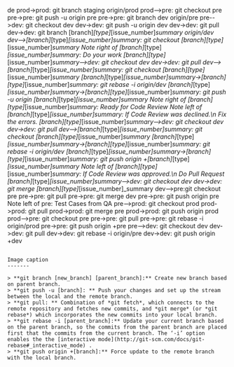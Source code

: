 de
prod->prod: git branch staging origin/prod
prod-->pre: git checkout pre
pre->pre: git push -u origin pre
pre->pre: git branch dev origin/pre
pre-->dev: git checkout dev
dev->dev: git push -u origin dev
dev->dev: git pull
dev->dev: git branch [branch]_[type]_[issue_number]_summary origin/dev
dev-->[branch]_[type]_[issue_number]_summary: git checkout [branch]_[type]_[issue_number]_summary
Note right of [branch]_[type]_[issue_number]_summary: Do your work
[branch]_[type]_[issue_number]_summary-->dev: git checkout dev
dev->dev: git pull
dev-->[branch]_[type]_[issue_number]_summary: git checkout [branch]_[type]_[issue_number]_summary
[branch]_[type]_[issue_number]_summary->[branch]_[type]_[issue_number]_summary: git rebase -i origin/dev
[branch]_[type]_[issue_number]_summary->[branch]_[type]_[issue_number]_summary: git push -u origin [branch]_[type]_[issue_number]_summary
Note right of [branch]_[type]_[issue_number]_summary: Ready for Code Review
Note left of [branch]_[type]_[issue_number]_summary: If Code Review was  declined.\n Fix the errors.
[branch]_[type]_[issue_number]_summary-->dev: git checkout dev
dev->dev: git pull
dev-->[branch]_[type]_[issue_number]_summary: git checkout [branch]_[type]_[issue_number]_summary
[branch]_[type]_[issue_number]_summary->[branch]_[type]_[issue_number]_summary: git rebase -i origin/dev
[branch]_[type]_[issue_number]_summary->[branch]_[type]_[issue_number]_summary: git push origin +[branch]_[type]_[issue_number]_summary
Note left of [branch]_[type]_[issue_number]_summary: If Code Review was approved.\n Do Pull Request
[branch]_[type]_[issue_number]_summary-->dev: git checkout dev
dev->dev: git merge [branch]_[type]_[issue_number]_summary
dev-->pre:git checkout pre
pre->pre: git pull
pre->pre: git merge dev
pre->pre: git push origin pre
Note left of pre: Test Cases from QA
pre-->prod: git checkout prod
prod->prod: git pull
prod->prod: git merge pre
prod->prod: git push origin prod
prod-->pre: git checkout pre
pre->pre: git pull
pre->pre: git rebase -i origin/prod
pre->pre: git push origin +pre
pre-->dev: git checkout dev
dev->dev: git pull
dev->dev: git rebase -i origin/pre
dev->dev: git push origin +dev
```

Image caption
-------

> **git branch [new_branch] [parent_branch]:** Create new branch based on parent branch.
> **git push -u [branch]: ** Push your changes and set up the stream between the local and the remote branch.
> **git pull: ** Combination of *git fetch*, which connects to the remote repository and fetches new commits, and *git merge* (or *git rebase*) which incorporates the new commits into your local branch. 
> **git rebase -i [parent_branch]:** Update your current branch based on the parent branch, so the commits from the parent branch are placed first that the commits from the current branch. The ‘-i’ option enables the the [interactive mode](http://git-scm.com/docs/git-rebase#_interactive_mode) .
> **git push origin +[branch]:** Force update to the remote branch with the local branch.
